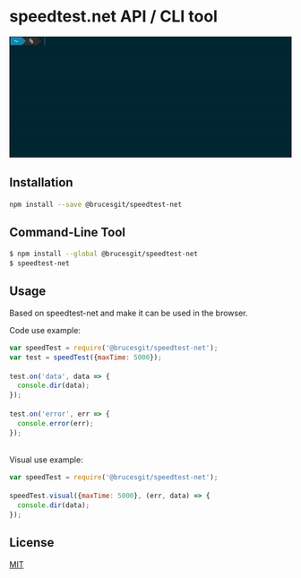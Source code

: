 # speedtest.net API / CLI tool

![SpeedTest Cli](media/speedtestcli.gif)

## Installation

```bash
npm install --save @brucesgit/speedtest-net
```

## Command-Line Tool
```bash
$ npm install --global @brucesgit/speedtest-net
$ speedtest-net
```

## Usage

Based on speedtest-net and make it can be used in the browser.


Code use example:
```js
var speedTest = require('@brucesgit/speedtest-net');
var test = speedTest({maxTime: 5000});

test.on('data', data => {
  console.dir(data);
});

test.on('error', err => {
  console.error(err);
});
  
```

Visual use example:
```js
var speedTest = require('@brucesgit/speedtest-net');

speedTest.visual({maxTime: 5000}, (err, data) => {
  console.dir(data);
});
```

## License

[MIT](http://choosealicense.com/licenses/mit/)
